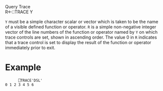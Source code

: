 <div class="heading">
  <div class="name">Query Trace</div>
  <div class="command">R←⎕TRACE Y</div>
</div>

`Y` must be a simple character scalar or vector which is taken to be the name of a visible defined function or operator.  `R` is a simple non-negative integer vector of the line numbers of the function or operator named by `Y` on which trace controls are set, shown in ascending order.  The value 0 in `R` indicates that a trace control is set to display the result of the function or operator immediately prior to exit.

# Example

```apl
      ⎕TRACE'DSL'
0 1 2 3 4 5 6
```
